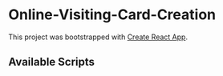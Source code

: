# Online-Visiting-Card-Creation


This project was bootstrapped with [Create React App](https://github.com/facebook/create-react-app).

## Available Scripts
